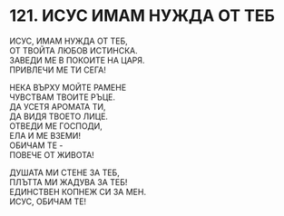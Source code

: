 # 121. ИСУС ИМАМ НУЖДА ОТ ТЕБ  
  
ИСУС, ИМАМ НУЖДА ОТ ТЕБ,  
ОТ ТВОЙТА ЛЮБОВ ИСТИНСКА.  
ЗАВЕДИ МЕ В ПОКОИТЕ НА ЦАРЯ.  
ПРИВЛЕЧИ МЕ ТИ СЕГА!  
  
НЕКА ВЪРХУ МОЙТЕ РАМЕНЕ  
ЧУВСТВАМ ТВОИТЕ РЪЦЕ.  
ДА УСЕТЯ АРОМАТА ТИ,  
ДА ВИДЯ ТВОЕТО ЛИЦЕ.  
ОТВЕДИ МЕ ГОСПОДИ,  
ЕЛА И МЕ ВЗЕМИ!  
ОБИЧАМ ТЕ -  
ПОВЕЧЕ ОТ ЖИВОТА!  
  
ДУШАТА МИ СТЕНЕ ЗА ТЕБ,  
ПЛЪТТА МИ ЖАДУВА ЗА ТЕБ!  
ЕДИНСТВЕН КОПНЕЖ СИ ЗА МЕН.  
ИСУС, ОБИЧАМ ТЕ!  


<DownloadsButton pdf="/pdf/121-isus-imam-nuzhda-ot-teb.pdf" />

<DownloadChordsButton pdf="/chords/121-isus-imam-nuzhda-ot-teb_akord.pdf"/>
